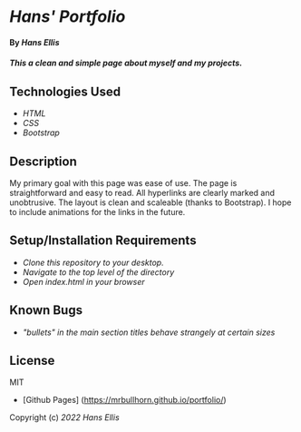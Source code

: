 # _Hans' Portfolio_

#### By _**Hans Ellis**_

#### _This a clean and simple page about myself and my projects._

## Technologies Used

* _HTML_
* _CSS_
* _Bootstrap_

## Description

My primary goal with this page was ease of use. The page is straightforward and easy to read. All hyperlinks are clearly marked and unobtrusive. The layout is clean and scaleable (thanks to Bootstrap). I hope to include animations for the links in the future.

## Setup/Installation Requirements

* _Clone this repository to your desktop._
* _Navigate to the top level of the directory_
* _Open index.html in your browser_

## Known Bugs

* _"bullets" in the main section titles behave strangely at certain sizes_


## License

MIT

* [Github Pages] (https://mrbullhorn.github.io/portfolio/)

Copyright (c) _2022_ _Hans Ellis_